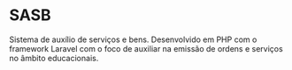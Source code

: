 # SASB
Sistema de auxílio de serviços e bens. Desenvolvido em PHP com o framework Laravel com o foco de auxiliar na emissão de ordens e serviços no âmbito educacionais.

